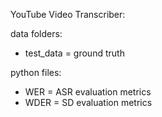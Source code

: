 YouTube Video Transcriber:

data folders:
- test_data = ground truth

python files:
- WER = ASR evaluation metrics
- WDER = SD evaluation metrics
